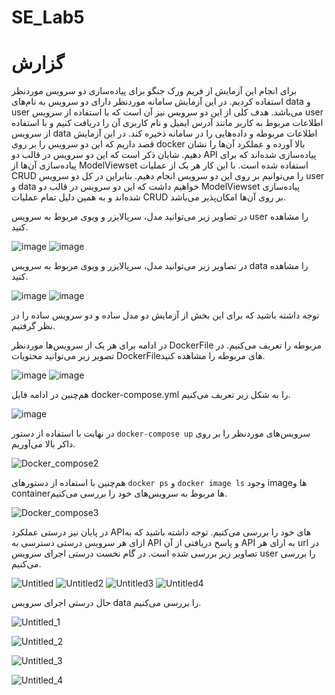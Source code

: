 # SE_Lab5
# گزارش
برای انجام این آزمایش از فریم ورک جنگو برای پیاده‌سازی دو سرویس موردنظر استفاده کردیم. در این آزمایش سامانه موردنظر دارای دو سرویس به نام‌های data و user می‌باشد. هدف کلی از این دو سرویس نیز آن است که با استفاده از سرویس user اطلاعات مربوط به کاربر مانند آدرس ایمیل و نام کاربری آن را دریافت کنیم و با استفاده از سرویس data اطلاعات مربوطه و داده‌هایی را در سامانه ذخیره کند. در این آزمایش قصد داریم که این دو سرویس را بر روی docker بالا آورده و عملکرد آن‌ها را نشان دهیم. شایان ذکر است که این دو سرویس در قالب دو API پیاده‌سازی شده‌اند که برای پیاده‌سازی آن‌ها از ModelViewset استفاده شده است. با این کار هر یک از عملیات CRUD را می‌توانیم بر روی این دو سرویس انجام دهیم. بنابراین در کل دو سرویس user و data خواهیم داشت که این دو سرویس در قالب دو ModelViewset پیاده‌سازی شده‌اند و به همین دلیل تمام عملیات CRUD بر روی آن‌ها امکان‌پذیر می‌باشد.

 در تصاویر زیر می‌توانید مدل، سریالایزر و ویوی مربوط به سرویس user را مشاهده کنید.
 
![image](https://github.com/alivanaki/SE_Lab5/assets/58647313/e94aab27-bf9b-424c-90cb-a1620904e655)
![image](https://github.com/alivanaki/SE_Lab5/assets/58647313/3049858f-c7a9-48b6-87c5-e47ee543302b)

 در تصاویر زیر می‌توانید مدل، سریالایزر و ویوی مربوط به سرویس data را مشاهده کنید.

 ![image](https://github.com/alivanaki/SE_Lab5/assets/58647313/e3647167-5cd1-4403-9dfd-1f74b0b5367d)
![image](https://github.com/alivanaki/SE_Lab5/assets/58647313/fe5709f4-d042-41ca-a872-a12b508ec520)

توجه داشته باشید که برای این بخش از آزمایش دو مدل ساده و دو سرویس ساده را در نظر گرفتیم.

در ادامه برای هر یک از سرویس‌ها موردنظر DockerFile مربوطه را تعریف می‌کنیم. در تصویر زیر می‌توانید محتویات DockerFileهای مربوطه را مشاهده کنید.

![image](https://github.com/alivanaki/SE_Lab5/assets/58647313/12155cc4-b0a9-42a6-aeaa-88731791e853)
![image](https://github.com/alivanaki/SE_Lab5/assets/58647313/ab3e3111-0b73-421a-9fb3-a3077c7e08d1)

هم‌چنین در ادامه فایل docker-compose.yml را به شکل زیر تعریف می‌کنیم.

![image](https://github.com/alivanaki/SE_Lab5/assets/58647313/3d1051ce-8755-40e2-80de-3708a8a08bd5)

در نهایت با استفاده از دستور `docker-compose up` سرویس‌های موردنظر را بر روی داکر بالا می‌آوریم.

![Docker_compose2](https://github.com/alivanaki/SE_Lab5/assets/58647313/73a3090b-4891-46e7-822f-b7967b81e865)

هم‌چنین با استفاده از دستورهای `docker ps` و `docker image ls` وجود imageها و containerها مربوط به سرویس‌های خود را بررسی می‌کنیم.

![Docker_compose3](https://github.com/alivanaki/SE_Lab5/assets/58647313/ad8a992e-8022-4dfa-9961-19480807f62a)

در پایان نیز درستی عملکرد APIهای خود را بررسی می‌کنیم. توجه داشته باشید که به ازای هر سرویس درستی دسترسی به API و پاسخ دریافتی از آن API به ازای هر url در تصاویر زیر بررسی شده است. در گام نخست درستی اجرای سرویس user را بررسی می‌کنیم.

![Untitled](https://github.com/alivanaki/SE_Lab5/assets/58647313/de68b664-6bbd-4495-81dd-6cc8dd185bda)
![Untitled2](https://github.com/alivanaki/SE_Lab5/assets/58647313/c02f0901-48ab-4c85-bddb-1703f46b9245)
![Untitled3](https://github.com/alivanaki/SE_Lab5/assets/58647313/e8c64368-d81b-417d-aea9-448053d87976)
![Untitled4](https://github.com/alivanaki/SE_Lab5/assets/58647313/82e4d23e-471e-4e3b-bf70-d5e9f5f41bb9)

حال درستی اجرای سرویس data را بررسی می‌کنیم.

![Untitled_1](https://github.com/alivanaki/SE_Lab5/assets/58647313/f4bce4b3-ca98-495b-8699-c5bc2aeba535)

![Untitled_2](https://github.com/alivanaki/SE_Lab5/assets/58647313/f0c999d7-0935-4ef0-a793-8a9b039843c5)

![Untitled_3](https://github.com/alivanaki/SE_Lab5/assets/58647313/1ed1eb8b-a5d2-4d4e-ac7a-334534b1658d)

![Untitled_4](https://github.com/alivanaki/SE_Lab5/assets/58647313/dfe52032-9fef-4177-b466-c9d18fd085a8)




